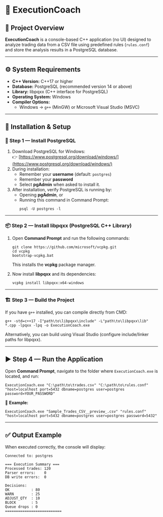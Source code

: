# 🧠 ExecutionCoach

## 📄 Project Overview
**ExecutionCoach** is a console-based C++ application (no UI) designed to analyze trading data from a CSV file using predefined rules (`rules.conf`) and store the analysis results in a PostgreSQL database.

---

## ⚙️ System Requirements
- **C++ Version:** C++17 or higher  
- **Database:** PostgreSQL (recommended version 14 or above)  
- **Library:** libpqxx (C++ interface for PostgreSQL)  
- **Operating System:** Windows  
- **Compiler Options:**  
  - Windows → `g++` (MinGW) or Microsoft Visual Studio (MSVC)  

---

## 🚀 Installation & Setup

### 🧩 Step 1 — Install PostgreSQL
1. Download PostgreSQL for Windows:  
   👉 [https://www.postgresql.org/download/windows/](https://www.postgresql.org/download/windows/)
2. During installation:  
   - Remember your **username** (default: `postgres`)  
   - Remember your **password**  
   - Select **pgAdmin** when asked to install it.  
3. After installation, verify PostgreSQL is running by:  
   - Opening **pgAdmin**, or  
   - Running this command in Command Prompt:  
     ```
     psql -U postgres -l
     ```

---

### 📦 Step 2 — Install libpqxx (PostgreSQL C++ Library)
1. Open **Command Prompt** and run the following commands:  
   ```
   git clone https://github.com/microsoft/vcpkg.git
   cd vcpkg
   bootstrap-vcpkg.bat
   ```
   This installs the **vcpkg** package manager.  

2. Now install **libpqxx** and its dependencies:  
   ```
   vcpkg install libpqxx:x64-windows
   ```

---

### 🏗️ Step 3 — Build the Project
If you have `g++` installed, you can compile directly from CMD:  
```
g++ -std=c++17 -I"path\to\libpqxx\include" -L"path\to\libpqxx\lib" *.cpp -lpqxx -lpq -o ExecutionCoach.exe
```

Alternatively, you can build using Visual Studio (configure include/linker paths for libpqxx).

---

## ▶️ Step 4 — Run the Application
Open **Command Prompt**, navigate to the folder where `ExecutionCoach.exe` is located, and run:

```
ExecutionCoach.exe "C:\path\to\trades.csv" "C:\path\to\rules.conf" "host=localhost port=5432 dbname=postgres user=postgres password=YOUR_PASSWORD"
```

📝 **Example:**  
```
ExecutionCoach.exe "Sample_Trades_CSV__preview_.csv" "rules.conf" "host=localhost port=5432 dbname=postgres user=postgres password=5432"
```

---

## ✅ Output Example
When executed correctly, the console will display:
```
Connected to: postgres

=== Execution Summary ===
Processed trades: 120
Parser errors:    0
DB write errors:  0

Decisions:
OK          : 80
WARN        : 25
ADJUST_QTY  : 10
BLOCK       : 5
Queue drops : 0
==========================
```

   





